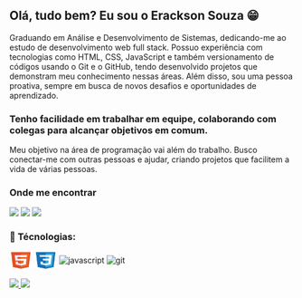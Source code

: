 ## Olá, tudo bem? Eu sou o Erackson Souza 😁
Graduando em Análise e Desenvolvimento de Sistemas, dedicando-me ao estudo de desenvolvimento web full stack. Possuo experiência com tecnologias como HTML, CSS, JavaScript e também versionamento de códigos usando o Git e o GitHub, tendo desenvolvido projetos que demonstram meu conhecimento nessas áreas.
Além disso, sou uma pessoa proativa, sempre em busca de novos desafios e oportunidades de aprendizado. 
### Tenho facilidade em trabalhar em equipe, colaborando com colegas para alcançar objetivos em comum.
Meu objetivo na área de programação vai além do trabalho. Busco conectar-me com outras pessoas e ajudar, criando projetos que facilitem a vida  de várias pessoas.
### Onde me encontrar
<div> 
  <a href="https://instagram.com/eracksonsouza" target="_blank"><img src="https://img.shields.io/badge/-Instagram-%23E4405F?style=for-the-badge&logo=instagram&logoColor=white" target="_blank"></a>
  <a href = "mailto:souza.erackson@gmail.com"><img src="https://img.shields.io/badge/-Gmail-%23333?style=for-the-badge&logo=gmail&logoColor=white" target="_blank"></a>
  <a href="https://www.linkedin.com/in/erackson-souza-95b0b4282/" target="_blank"><img src="https://img.shields.io/badge/-LinkedIn-%230077B5?style=for-the-badge&logo=linkedin&logoColor=white" target="_blank"></a>
</div>

### 🧰 Técnologias:
<div style="display: inline_block">
  <img align="center" alt="HTML" height="30" width="40" src="https://raw.githubusercontent.com/devicons/devicon/master/icons/html5/html5-original.svg">
  <img align="center" alt="CSS" height="30" width="40" src="https://raw.githubusercontent.com/devicons/devicon/master/icons/css3/css3-original.svg">
  <img align="center" alt="javascript" height = "30" width="40" src="https://cdn.jsdelivr.net/gh/devicons/devicon@latest/icons/javascript/javascript-original.svg" />
  <img align="center" alt="git" height = "30" width="40" src="https://cdn.jsdelivr.net/gh/devicons/devicon@latest/icons/git/git-plain.svg" />    
</div> 
<br>

 <div>
   <a href="https://github.com/eracksonsouza">
   <img height="180em" src="https://github-readme-stats.vercel.app/api?username=eracksonsouza&show_icons=true&theme=tokyonight&include_all_commits=true&count_private=true"/>
   <img height="180em" src="https://github-readme-stats.vercel.app/api/top-langs/?username=eracksonsouza&layout=compact&langs_count=6&theme=tokyonight"/>
</div>
